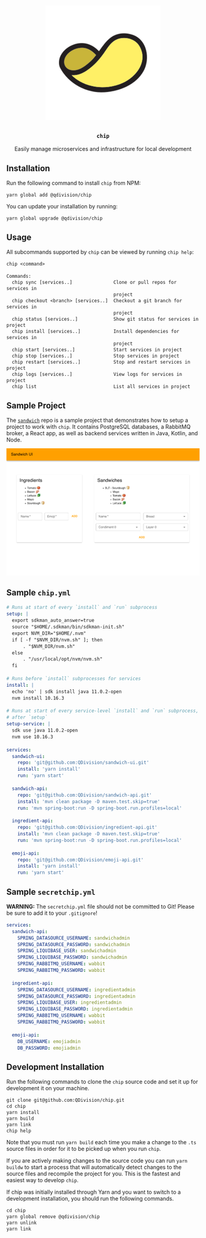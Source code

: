 <h1 align="center">
<!-- Logo Credit: https://www.iconfinder.com/icons/1760341/chip_potato_chip_snack_icon
 -->
<img alt="chip" height="300" src="https://raw.githubusercontent.com/QDivision/chip/master/assets/chip.svg?sanitize=true">
</h1>

<div align="center">
  <h3><code>chip</code></h3>
</div>
<div align="center">
   Easily manage microservices and infrastructure for local development 
</div>

## Installation

Run the following command to install `chip` from NPM:

```
yarn global add @qdivision/chip
```

You can update your installation by running:

```
yarn global upgrade @qdivision/chip
```

## Usage

All subcommands supported by `chip` can be viewed by running `chip help`:

```
chip <command>

Commands:
  chip sync [services..]               Clone or pull repos for services in
                                       project
  chip checkout <branch> [services..]  Checkout a git branch for services in
                                       project
  chip status [services..]             Show git status for services in project
  chip install [services..]            Install dependencies for services in
                                       project
  chip start [services..]              Start services in project
  chip stop [services..]               Stop services in project
  chip restart [services..]            Stop and restart services in project
  chip logs [services..]               View logs for services in project
  chip list                            List all services in project
```

## Sample Project

The [`sandwich`](https://github.com/QDivision/sandwich) repo is a sample project that demonstrates how to setup a project to work with `chip`. It contains PostgreSQL databases, a RabbitMQ broker, a React app, as well as backend services written in Java, Kotlin, and Node.

![sandwich-ui screenshot](assets/sandwich-ui-screenshot.png)

## Sample `chip.yml`

```yml
# Runs at start of every `install` and `run` subprocess
setup: |
  export sdkman_auto_answer=true
  source "$HOME/.sdkman/bin/sdkman-init.sh"
  export NVM_DIR="$HOME/.nvm"
  if [ -f "$NVM_DIR/nvm.sh" ]; then
      . "$NVM_DIR/nvm.sh"
  else
      . "/usr/local/opt/nvm/nvm.sh"
  fi

# Runs before `install` subprocesses for services
install: |
  echo 'no' | sdk install java 11.0.2-open
  nvm install 10.16.3

# Runs at start of every service-level `install` and `run` subprocess,
# after `setup`
setup-service: |
  sdk use java 11.0.2-open
  nvm use 10.16.3

services:
  sandwich-ui:
    repo: 'git@github.com:QDivision/sandwich-ui.git'
    install: 'yarn install'
    run: 'yarn start'

  sandwich-api:
    repo: 'git@github.com:QDivision/sandwich-api.git'
    install: 'mvn clean package -D maven.test.skip=true'
    run: 'mvn spring-boot:run -D spring-boot.run.profiles=local'

  ingredient-api:
    repo: 'git@github.com:QDivision/ingredient-api.git'
    install: 'mvn clean package -D maven.test.skip=true'
    run: 'mvn spring-boot:run -D spring-boot.run.profiles=local'

  emoji-api:
    repo: 'git@github.com:QDivision/emoji-api.git'
    install: 'yarn install'
    run: 'yarn start'
```

## Sample `secretchip.yml`

**WARNING:** The `secretchip.yml` file should not be committed to Git! Please be sure to add it to your `.gitignore`!

```yml
services:
  sandwich-api:
    SPRING_DATASOURCE_USERNAME: sandwichadmin
    SPRING_DATASOURCE_PASSWORD: sandwichadmin
    SPRING_LIQUIBASE_USER: sandwichadmin
    SPRING_LIQUIBASE_PASSWORD: sandwichadmin
    SPRING_RABBITMQ_USERNAME: wabbit
    SPRING_RABBITMQ_PASSWORD: wabbit

  ingredient-api:
    SPRING_DATASOURCE_USERNAME: ingredientadmin
    SPRING_DATASOURCE_PASSWORD: ingredientadmin
    SPRING_LIQUIBASE_USER: ingredientadmin
    SPRING_LIQUIBASE_PASSWORD: ingredientadmin
    SPRING_RABBITMQ_USERNAME: wabbit
    SPRING_RABBITMQ_PASSWORD: wabbit

  emoji-api:
    DB_USERNAME: emojiadmin
    DB_PASSWORD: emojiadmin
```

## Development Installation

Run the following commands to clone the `chip` source code and set it up for development it on your machine.

```
git clone git@github.com:QDivision/chip.git
cd chip
yarn install
yarn build
yarn link
chip help
```

Note that you must run `yarn build` each time you make a change to the `.ts` source files in order for it to be picked up when you run `chip`.

If you are actively making changes to the source code you can run `yarn buildw` to start a process that will automatically detect changes to the source files and recompile the project for you. This is the fastest and easiest way to develop `chip`.

If chip was initially installed through Yarn and you want to switch to a development installation, you should run the following commands.

```
cd chip
yarn global remove @qdivision/chip
yarn unlink
yarn link
```
